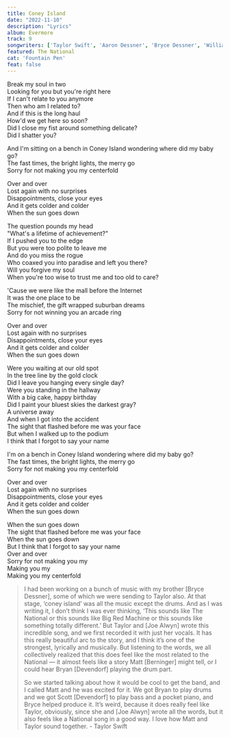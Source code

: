 ```yaml
---
title: Coney Island
date: "2022-11-10"
description: "Lyrics"
album: Evermore
track: 9
songwriters: ['Taylor Swift', 'Aaron Dessner', 'Bryce Dessner', 'William Bowery']
featured: The National
cat: 'Fountain Pen'
feat: false
---
```

<p className="verse-one">
Break my soul in two <br />
Looking for you but you're right here <br />
If I can't relate to you anymore <br />
Then who am I related to? <br />
And if this is the long haul <br />
How'd we get here so soon? <br />
Did I close my fist around something delicate? <br />
Did I shatter you? <br />
</p>
<p className="pre-chorus">
And I'm sitting on a bench in Coney Island wondering where did my baby go? <br />
The fast times, the bright lights, the merry go <br />
Sorry for not making you my centerfold <br />
</p>
<p className="chorus">
Over and over <br />
Lost again with no surprises <br />
Disappointments, close your eyes <br />
And it gets colder and colder <br />
When the sun goes down <br />
</p>
<p className="verse-two">
The question pounds my head <br />
"What's a lifetime of achievement?" <br />
If I pushed you to the edge <br />
But you were too polite to leave me <br />
And do you miss the rogue <br />
Who coaxed you into paradise and left you there? <br />
Will you forgive my soul <br />
When you're too wise to trust me and too old to care? <br />
</p>
<p className="pre-chorus">
'Cause we were like the mall before the Internet <br />
It was the one place to be <br />
The mischief, the gift wrapped suburban dreams <br />
Sorry for not winning you an arcade ring <br />
</p>
<p className="chorus">
Over and over <br />
Lost again with no surprises <br />
Disappointments, close your eyes <br />
And it gets colder and colder <br />
When the sun goes down <br />
</p>
<p className="bridge">
Were you waiting at our old spot <br />
In the tree line by the gold clock <br />
Did I leave you hanging every single day? <br />
Were you standing in the hallway <br />
With a big cake, happy birthday <br />
Did I paint your bluest skies the darkest gray? <br />
A universe away <br />
And when I got into the accident <br />
The sight that flashed before me was your face <br />
But when I walked up to the podium <br />
I think that I forgot to say your name <br />
</p>
<p className="pre-chorus">
I'm on a bench in Coney Island wondering where did my baby go? <br />
The fast times, the bright lights, the merry go <br />
Sorry for not making you my centerfold <br />
</p>
<p className="chorus">
Over and over <br />
Lost again with no surprises <br />
Disappointments, close your eyes <br />
And it gets colder and colder <br />
When the sun goes down <br />
</p>
<p className="outro">
When the sun goes down <br />
The sight that flashed before me was your face <br />
When the sun goes down <br />
But I think that I forgot to say your name <br />
Over and over <br />
Sorry for not making you my <br />
Making you my <br />
Making you my centerfold <br />
</p>



<blockquote>
I had been working on a bunch of music with my brother [Bryce Dessner], some of which we were sending to Taylor also. At that stage, ‘coney island’ was all the music except the drums. And as I was writing it, I don’t think I was ever thinking, ‘This sounds like The National or this sounds like Big Red Machine or this sounds like something totally different.’ But Taylor and [Joe Alwyn] wrote this incredible song, and we first recorded it with just her vocals. It has this really beautiful arc to the story, and I think it’s one of the strongest, lyrically and musically. But listening to the words, we all collectively realized that this does feel like the most related to the National — it almost feels like a story Matt [Berninger] might tell, or I could hear Bryan [Devendorf] playing the drum part.

So we started talking about how it would be cool to get the band, and I called Matt and he was excited for it. We got Bryan to play drums and we got Scott [Devendorf] to play bass and a pocket piano, and Bryce helped produce it. It’s weird, because it does really feel like Taylor, obviously, since she and [Joe Alwyn] wrote all the words, but it also feels like a National song in a good way. I love how Matt and Taylor sound together. - Taylor Swift
</blockquote>